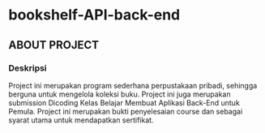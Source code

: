 # bookshelf-API-back-end

## ABOUT PROJECT

### Deskripsi
Project ini merupakan program sederhana perpustakaan pribadi, sehingga berguna untuk mengelola koleksi buku. Project ini juga merupakan submission Dicoding Kelas Belajar Membuat Aplikasi Back-End untuk Pemula. Project ini merupakan bukti penyelesaian course dan sebagai syarat utama untuk mendapatkan sertifikat.







